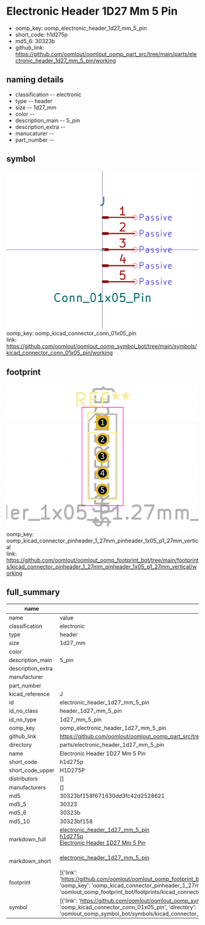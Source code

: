 # Electronic Header 1D27 Mm 5 Pin

  
* oomp_key: oomp_electronic_header_1d27_mm_5_pin 
* short_code: h1d275p
* md5_6: 30323b  
* github_link: https://github.com/oomlout/oomlout_oomp_part_src/tree/main/parts/electronic_header_1d27_mm_5_pin/working  
## naming details
* classification -- electronic
* type -- header
* size -- 1d27_mm
* color -- 
* description_main -- 5_pin
* description_extra -- 
* manucaturer -- 
* part_number -- 



## symbol

![](symbol/0/working/working_600.png)  
oomp_key: oomp_kicad_connector_conn_01x05_pin  
link: https://github.com/oomlout/oomlout_oomp_symbol_bot/tree/main/symbols/kicad_connector_conn_01x05_pin/working  

## footprint

![](footprint/0/working/working_600.png)  
oomp_key: oomp_kicad_connector_pinheader_1_27mm_pinheader_1x05_p1_27mm_vertical  
link: https://github.com/oomlout/oomlout_oomp_footprint_bot/tree/main/footprints/kicad_connector_pinheader_1_27mm_pinheader_1x05_p1_27mm_vertical/working  

## full_summary
| name | value | 
| --- | --- | 
| name | value | 
| classification | electronic | 
| type | header | 
| size | 1d27_mm | 
| color |  | 
| description_main | 5_pin | 
| description_extra |  | 
| manufacturer |  | 
| part_number |  | 
| kicad_reference | J | 
| id | electronic_header_1d27_mm_5_pin | 
| id_no_class | header_1d27_mm_5_pin | 
| id_no_type | 1d27_mm_5_pin | 
| oomp_key | oomp_electronic_header_1d27_mm_5_pin | 
| github_link | https://github.com/oomlout/oomlout_oomp_part_src/tree/main/parts/electronic_header_1d27_mm_5_pin/working | 
| directory | parts/electronic_header_1d27_mm_5_pin | 
| name | Electronic Header 1D27 Mm 5 Pin | 
| short_code | h1d275p | 
| short_code_upper | H1D275P | 
| distributors | [] | 
| manufacturers | [] | 
| md5 | 30323bf158f671630dd3fc42d2528621 | 
| md5_5 | 30323 | 
| md5_6 | 30323b | 
| md5_10 | 30323bf158 | 
| markdown_full | [electronic_header_1d27_mm_5_pin](https://github.com/oomlout/oomlout_oomp_part_src/tree/main/parts/electronic_header_1d27_mm_5_pin/working)<br>[h1d275p](https://github.com/oomlout/oomlout_oomp_part_src/tree/main/parts/electronic_header_1d27_mm_5_pin/working)<br>[Electronic Header 1D27 Mm 5 Pin](https://github.com/oomlout/oomlout_oomp_part_src/tree/main/parts/electronic_header_1d27_mm_5_pin/working)<br><br> | 
| markdown_short | [electronic_header_1d27_mm_5_pin](https://github.com/oomlout/oomlout_oomp_part_src/tree/main/parts/electronic_header_1d27_mm_5_pin/working)<br><br> | 
| footprint | [{'link': 'https://github.com/oomlout/oomlout_oomp_footprint_bot/tree/main/foootprntss/kicad_connector_pinheader_1_27mm_pinheader_1x05_p1_27mm_vertical', 'oomp_key': 'oomp_kicad_connector_pinheader_1_27mm_pinheader_1x05_p1_27mm_vertical', 'directory': 'oomlout_oomp_footprint_bot/footprints/kicad_connector_pinheader_1_27mm_pinheader_1x05_p1_27mm_vertical//working/working.kicad_mod'}] | 
| symbol | [{'link': 'https://github.com/oomlout/oomlout_oomp_symbol_bot/tree/main/symbols/kicad_connector_conn_01x05_pin', 'oomp_key': 'oomp_kicad_connector_conn_01x05_pin', 'directory': 'oomlout_oomp_symbol_bot/symbols/kicad_connector_conn_01x05_pin//working/working.kicad_sym'}] | 
